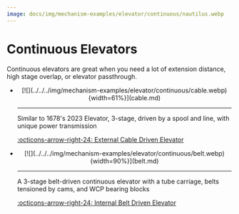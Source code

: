 ```yaml
---
image: docs/img/mechanism-examples/elevator/continuous/nautilus.webp
---
```


# Continuous Elevators
Continuous elevators are great when you need a lot of extension distance, high stage overlap, or elevator passthrough.

<div class="grid cards" markdown>

-   <center>[![](../../../img/mechanism-examples/elevator/continuous/cable.webp){width=61%}](cable.md)</center>

    ---

    Similar to 1678's 2023 Elevator, 3-stage, driven by a spool and line, with unique power transmission 
    
    [:octicons-arrow-right-24: External Cable Driven Elevator](cable.md)

-   <center>[![](../../../img/mechanism-examples/elevator/continuous/belt.webp){width=90%}](belt.md)</center>

    ---

    A 3-stage belt-driven continuous elevator with a tube carriage, belts tensioned by cams, and WCP bearing blocks
    
    [:octicons-arrow-right-24: Internal Belt Driven Elevator](belt.md)

</div>

<br>